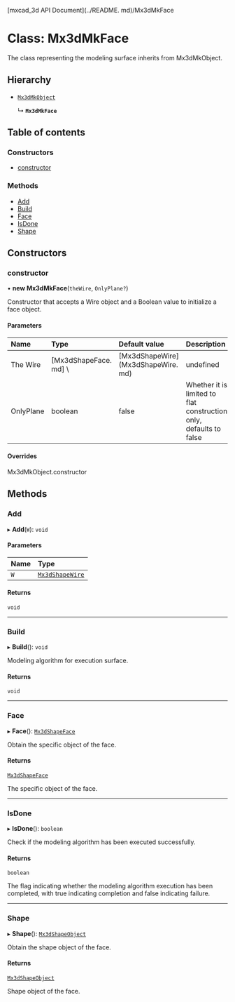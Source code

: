 [mxcad_3d API Document](../README. md)/Mx3dMkFace

# Class: Mx3dMkFace

The class representing the modeling surface inherits from Mx3dMkObject.

## Hierarchy

- [`Mx3dMkObject`](Mx3dMkObject.md)

  ↳ **`Mx3dMkFace`**

## Table of contents

### Constructors

- [constructor](Mx3dMkFace.md#constructor)

### Methods

- [Add](Mx3dMkFace.md#add)
- [Build](Mx3dMkFace.md#build)
- [Face](Mx3dMkFace.md#face)
- [IsDone](Mx3dMkFace.md#isdone)
- [Shape](Mx3dMkFace.md#shape)

## Constructors

### constructor

• **new Mx3dMkFace**(`theWire`, `OnlyPlane?`)

Constructor that accepts a Wire object and a Boolean value to initialize a face object.

#### Parameters

| Name | Type | Default value | Description |
| :------ | :------ | :------ | :------ |
|The Wire | [Mx3dShapeFace. md] \ | [Mx3dShapeWire] (Mx3dShapeWire. md) | undefined | The line object or face shape object to be used (wire can be added to form a Hole)|
|OnlyPlane | boolean | false | Whether it is limited to flat construction only, defaults to false|

#### Overrides

Mx3dMkObject.constructor

## Methods

### Add

▸ **Add**(`W`): `void`

#### Parameters

| Name | Type |
| :------ | :------ |
| `W` | [`Mx3dShapeWire`](Mx3dShapeWire.md) |

#### Returns

`void`

___

### Build

▸ **Build**(): `void`

Modeling algorithm for execution surface.

#### Returns

`void`

___

### Face

▸ **Face**(): [`Mx3dShapeFace`](Mx3dShapeFace.md)

Obtain the specific object of the face.

#### Returns

[`Mx3dShapeFace`](Mx3dShapeFace.md)

The specific object of the face.

___

### IsDone

▸ **IsDone**(): `boolean`

Check if the modeling algorithm has been executed successfully.

#### Returns

`boolean`

The flag indicating whether the modeling algorithm execution has been completed, with true indicating completion and false indicating failure.

___

### Shape

▸ **Shape**(): [`Mx3dShapeObject`](Mx3dShapeObject.md)

Obtain the shape object of the face.

#### Returns

[`Mx3dShapeObject`](Mx3dShapeObject.md)

Shape object of the face.
